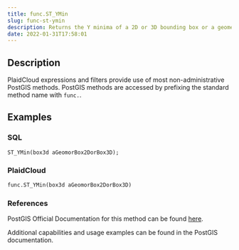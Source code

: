 ```yaml
---
title: func.ST_YMin
slug: func-st-ymin
description: Returns the Y minima of a 2D or 3D bounding box or a geometry
date: 2022-01-31T17:58:01
---
```



## Description


PlaidCloud expressions and filters provide use of most non-administrative PostGIS methods. PostGIS methods are accessed by prefixing the standard method name with `func.`.



## Examples


### SQL



```
ST_YMin(box3d aGeomorBox2DorBox3D);
```


### PlaidCloud



```python
func.ST_YMin(box3d aGeomorBox2DorBox3D)
```


### References


PostGIS Official Documentation for this method can be found [here](https://postgis.net/docs/manual-3.1/ST_YMin.html).



Additional capabilities and usage examples can be found in the PostGIS documentation.

